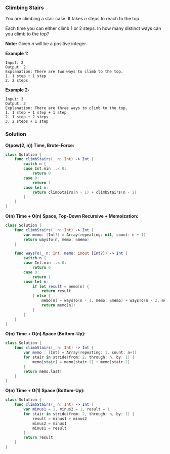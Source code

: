 
### Climbing Stairs

You are climbing a stair case. It takes *n* steps to reach to the top.

Each time you can either climb 1 or 2 steps. In how many distinct ways can you climb to the top?

__Note:__ Given *n* will be a positive integer.

__Example 1:__
```
Input: 2
Output: 2
Explanation: There are two ways to climb to the top.
1. 1 step + 1 step
2. 2 steps
```
__Example 2:__
```
Input: 3
Output: 3
Explanation: There are three ways to climb to the top.
1. 1 step + 1 step + 1 step
2. 1 step + 2 steps
3. 2 steps + 1 step
```

### Solution
__O(pow(2, n)) Time, Brute-Force:__
```swift
class Solution {
    func climbStairs(_ n: Int) -> Int {
        switch n {
        case Int.min ..< 0:
            return 0
        case 0:
            return 1
        case let n:
            return climbStairs(n - 1) + climbStairs(n - 2)
        }
    }
}
```
__O(n) Time + O(n) Space, Top-Down Recursive + Memoization:__
```swift
class Solution {
    func climbStairs(_ n: Int) -> Int {
        var memo: [Int?] = Array(repeating: nil, count: n + 1)
        return waysTo(n, memo: &memo)
    }

    func waysTo(_ n: Int, memo: inout [Int?]) -> Int {
        switch n {
        case Int.min ..< 0:
            return 0
        case 0:
            return 1
        case let n:
            if let result = memo[n] {
                return result
            } else {
                memo[n] = waysTo(n - 1, memo: &memo) + waysTo(n - 2, memo: &memo)
                return memo[n]!
            }
        }
    }
}
```
__O(n) Time + O(n) Space (Bottom-Up):__
```swift
class Solution {
    func climbStairs(_ n: Int) -> Int {
        var memo : [Int] = Array(repeating: 1, count: n+1)
        for stair in stride(from: 2, through: n, by: 1) {
            memo[stair] = memo[stair-1] + memo[stair-2]
        }
        return memo.last!
    }
}
```
__O(n) Time + O(1) Space (Bottom-Up):__
```swift
class Solution {
    func climbStairs(_ n: Int) -> Int {
        var minus1 = 1, minus2 = 1, result = 1
        for stair in stride(from: 2, through: n, by: 1) {
            result = minus1 + minus2
            minus2 = minus1
            minus1 = result
        }
        return result
    }
}
```